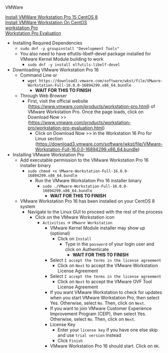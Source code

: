 VMWare

[Install VMWare Workstation Pro 15 CentOS 8](https://linuxhint.com/install_vmware_workstation_pro_15_centos8/)<br />
[Install VMWare Workstation On CentOS](https://computingforgeeks.com/install-vmware-workstation-on-centos/)<br />
[workstation Pro](https://www.vmware.com/products/workstation-pro.html)<br />
[Workstation Pro Evaluation](https://www.vmware.com/products/workstation-pro/workstation-pro-evaluation.html)

* Installing Required Dependencies
  * `sudo dnf -y groupinstall "Development Tools"`
  * You also need to have elfutils-libelf-devel package installed for VMware Kernel Module building to work
    * `sudo dnf -y install elfutils-libelf-devel`
* Downloading VMware Workstation Pro 16
  * Command Line or
    * `wget https://download3.vmware.com/software/wkst/file/VMware-Workstation-Full-16.0.0-16894299.x86_64.bundle`
      * **WAIT FOR THIS TO FINISH**
  * Through Web Browser
    * First, visit the official website (https://www.vmware.com/products/workstation-pro.html) of VMware Workstation Pro. Once the page loads, click on Download Now >> (https://www.vmware.com/products/workstation-pro/workstation-pro-evaluation.html)
      * Click on Download Now >> in the Workstation 16 Pro for Linux section (https://download3.vmware.com/software/wkst/file/VMware-Workstation-Full-16.0.0-16894299.x86_64.bundle)
* Installing VMware Workstation Pro
  * Add executable permission to the VMware Workstation Pro 16 installer binary
    * `sudo chmod +x VMware-Workstation-Full-16.0.0-16894299.x86_64.bundle`
      * Run the VMware Workstation Pro 16 installer binary
        * `sudo ./VMware-Workstation-Full-16.0.0-16894299.x86_64.bundle`
          * **WAIT FOR THIS TO FINISH**
  * VMware Workstation Pro 16 has been installed on your CentOS 8 system
    * Navigate to the Linux GUI to proceed with the rest of the process
      * Click on the VMware Workstation icon
        * `Activities` -> `VMware Workstation`
          * VMware Kernel Module installer may show up (optional)
            * Click on `Install`
              * Type in the `password` of your login user and click on Authenticate
                * **WAIT FOR THIS TO FINISH**
          * Select `I accept the terms in the license agreement`
            * Click on `Next` to accept the VMware Workstation License Agreement
          * Select `I accept the terms in the license agreement`
            * Click on `Next` to accept the VMware OVF Tool License Agreement
          * If you want VMware Workstation to check for updates when you start VMware Workstation Pro, then select Yes. Otherwise, select `No`. Then, click on `Next`.
          * If you want to join VMware Customer Experience Improvement Program (CEIP), then select Yes. Otherwise, select `No`. Then, click on `Next`.
          * License Key
            * Enter your `license key` if you have one else skip and use `trial version` instead
            * Click `Finish`
          * VMware Workstation Pro 16 should start. Click on `OK`.
